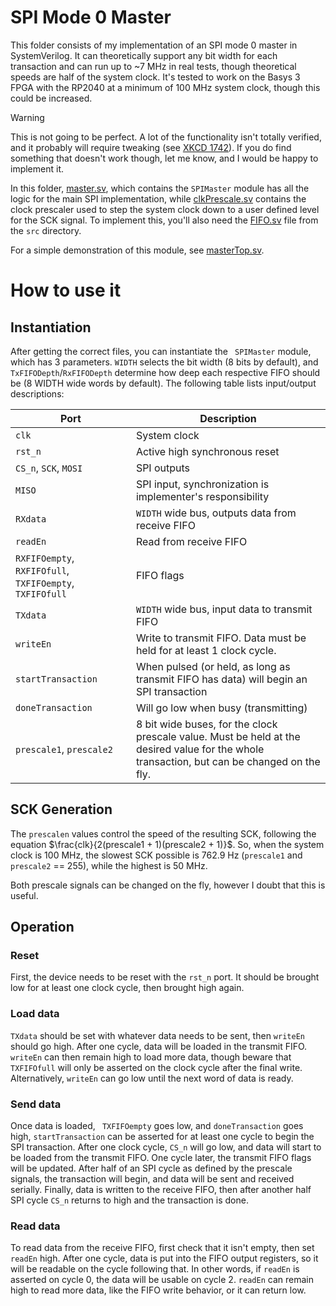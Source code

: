 # SPI Mode 0 Master

This folder consists of my implementation of an SPI mode 0 master in
SystemVerilog. It can theoretically support any bit width for each
transaction and can run up to \~7 MHz in real
tests, though theoretical speeds are half of the system clock. It's
tested to work on the Basys 3 FPGA with the RP2040 at a minimum of 100
MHz system clock, though this could be increased.

> [!WARNING]
> This is not going to be perfect. A lot of the functionality isn't totally verified, and it probably will require tweaking (see [XKCD 1742](https://xkcd.com/1742/)).
> If you do find something that doesn't work though, let me know, and I would be happy to implement it.

In this folder, [master.sv](master.sv), which contains the
`SPIMaster` module has all the logic for the main SPI implementation,
while [clkPrescale.sv](clkPrescale.sv) contains the clock prescaler
used to step the system clock down to a user defined level for the SCK
signal. To implement this, you'll also need the [FIFO.sv](../FIFO.sv)
file from the `src` directory.

For a simple demonstration of this module, see
[masterTop.sv](../FPGA/master/masterTop.sv).

# How to use it

## Instantiation

After getting the correct files, you can instantiate the ` SPIMaster`
module, which has 3 parameters. `WIDTH` selects the bit width (8 bits
by default), and `TxFIFODepth`/`RxFIFODepth` determine how deep each
respective FIFO should be (8 WIDTH wide words by default). The following
table lists input/output descriptions:

  
|**Port**                    |      **Description**
|----------------------------|-----------------------------------------|
|`clk`                       | System clock|
|`rst_n`                     | Active high synchronous reset|
|`CS_n`, `SCK`, `MOSI`       | SPI outputs|
|`MISO`                      | SPI input, synchronization is implementer's responsibility|
|`RXdata`                    | `WIDTH` wide bus, outputs data from receive FIFO|
|`readEn`                    | Read from receive FIFO|
|`RXFIFOempty`, `RXFIFOfull`, `TXFIFOempty`, `TXFIFOfull`| FIFO flags|
|`TXdata`                    | `WIDTH` wide bus, input data to transmit FIFO|
|`writeEn`                   | Write to transmit FIFO. Data must be held for at least 1 clock cycle.|
|`startTransaction`          | When pulsed (or held, as long as transmit FIFO has data) will begin an SPI transaction|
|`doneTransaction`           | Will go low when busy (transmitting)|
|`prescale1`, `prescale2`    | 8 bit wide buses, for the clock prescale value. Must be held at the desired value for the whole transaction, but can be changed on the fly.|

## SCK Generation

The `prescalen` values control the speed of the resulting SCK,
following the equation $\frac{clk}{2(prescale1 + 1)(prescale2 + 1)}$.
So, when the system clock is 100 MHz, the slowest SCK possible is 762.9
Hz (`prescale1` and `prescale2` == 255), while the highest is 50 MHz.

Both prescale signals can be changed on the fly, however I doubt that
this is useful.

## Operation

### Reset

First, the device needs to be reset with the `rst_n` port. It should
be brought low for at least one clock cycle, then brought high again.

### Load data

`TXdata` should be set with whatever data needs to be sent, then
`writeEn` should go high. After one cycle, data will be loaded in the
transmit FIFO. `writeEn` can then remain high to load more data,
though beware that `TXFIFOfull` will only be asserted on the clock
cycle after the final write. Alternatively, `writeEn` can go low until
the next word of data is ready.

### Send data

Once data is loaded, ` TXFIFOempty` goes low, and `doneTransaction`
goes high, `startTransaction` can be asserted for at least one cycle
to begin the SPI transaction. After one clock cycle, `CS_n` will go
low, and data will start to be loaded from the transmit FIFO. One cycle
later, the transmit FIFO flags will be updated. After half of an SPI
cycle as defined by the prescale signals, the transaction will begin,
and data will be sent and received serially. Finally, data is written to
the receive FIFO, then after another half SPI cycle `CS_n` returns to
high and the transaction is done.

### Read data

To read data from the receive FIFO, first check that it isn't empty,
then set `readEn` high. After one cycle, data is put into the FIFO
output registers, so it will be readable on the cycle following that. In
other words, if `readEn` is asserted on cycle 0, the data will be
usable on cycle 2. `readEn` can remain high to read more data, like
the FIFO write behavior, or it can return low.
